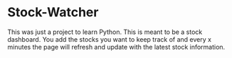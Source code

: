 # Stock-Watcher

This was just a project to learn Python. This is meant to be a stock dashboard. You add the stocks you want to keep track of and every x minutes the page will refresh and update with the latest stock information.
